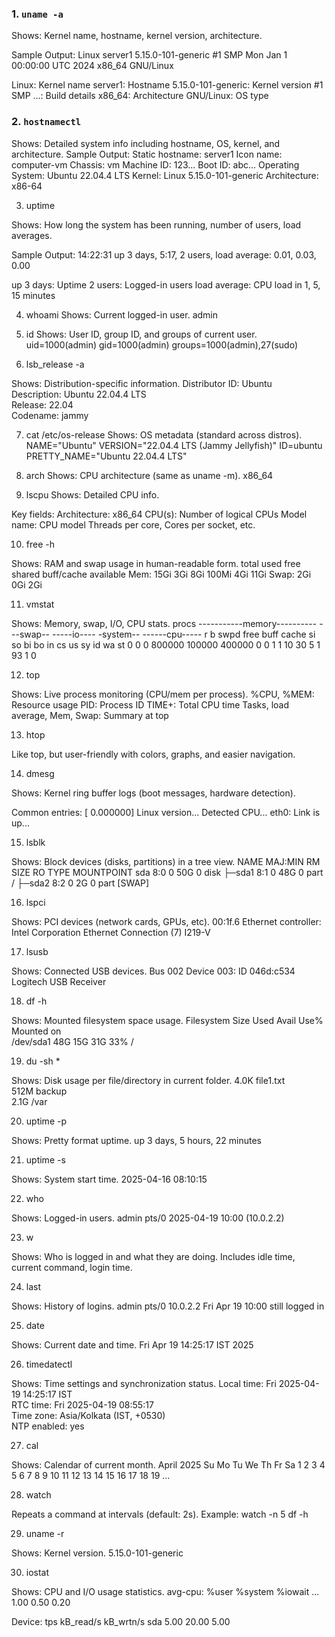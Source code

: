 ### 1. `uname -a`
Shows: Kernel name, hostname, kernel version, architecture.

Sample Output:
Linux server1 5.15.0-101-generic #1 SMP Mon Jan 1 00:00:00 UTC 2024 x86_64 GNU/Linux

Linux: Kernel name
server1: Hostname
5.15.0-101-generic: Kernel version
#1 SMP ...: Build details
x86_64: Architecture
GNU/Linux: OS type

### 2. `hostnamectl`
Shows: Detailed system info including hostname, OS, kernel, and architecture.
Sample Output:
   Static hostname: server1
         Icon name: computer-vm
           Chassis: vm
        Machine ID: 123...
           Boot ID: abc...
  Operating System: Ubuntu 22.04.4 LTS
            Kernel: Linux 5.15.0-101-generic
      Architecture: x86-64

3. uptime

Shows: How long the system has been running, number of users, load averages.

Sample Output:
 14:22:31 up 3 days,  5:17,  2 users,  load average: 0.01, 0.03, 0.00

up 3 days: Uptime
2 users: Logged-in users
load average: CPU load in 1, 5, 15 minutes

4. whoami
Shows: Current logged-in user.
admin

5. id
Shows: User ID, group ID, and groups of current user.
uid=1000(admin) gid=1000(admin) groups=1000(admin),27(sudo)

6. lsb_release -a

Shows: Distribution-specific information.
Distributor ID: Ubuntu  
Description:    Ubuntu 22.04.4 LTS  
Release:        22.04  
Codename:       jammy

7. cat /etc/os-release
Shows: OS metadata (standard across distros).
NAME="Ubuntu"
VERSION="22.04.4 LTS (Jammy Jellyfish)"
ID=ubuntu
PRETTY_NAME="Ubuntu 22.04.4 LTS"

8. arch
Shows: CPU architecture (same as uname -m).
x86_64

9. lscpu
Shows: Detailed CPU info.

Key fields:
Architecture: x86_64
CPU(s): Number of logical CPUs
Model name: CPU model
Threads per core, Cores per socket, etc.

10. free -h

Shows: RAM and swap usage in human-readable form.
              total        used        free      shared  buff/cache   available
Mem:           15Gi        3Gi         8Gi        100Mi       4Gi        11Gi
Swap:          2Gi         0Gi         2Gi

11. vmstat

Shows: Memory, swap, I/O, CPU stats.
procs -----------memory---------- ---swap-- -----io---- -system-- ------cpu-----
 r  b   swpd   free   buff  cache   si   so    bi    bo   in   cs us sy id wa st
 0  0      0 800000 100000 400000    0    0     1     1   10   30  5  1 93  1  0

12. top

Shows: Live process monitoring (CPU/mem per process).
%CPU, %MEM: Resource usage
PID: Process ID
TIME+: Total CPU time
Tasks, load average, Mem, Swap: Summary at top

13. htop

Like top, but user-friendly with colors, graphs, and easier navigation.

14. dmesg

Shows: Kernel ring buffer logs (boot messages, hardware detection).

Common entries:
[ 0.000000] Linux version...
Detected CPU...
eth0: Link is up...

15. lsblk

Shows: Block devices (disks, partitions) in a tree view.
NAME   MAJ:MIN RM  SIZE RO TYPE MOUNTPOINT
sda      8:0    0   50G  0 disk
├─sda1   8:1    0   48G  0 part /
├─sda2   8:2    0    2G  0 part [SWAP]

16. lspci

Shows: PCI devices (network cards, GPUs, etc).
00:1f.6 Ethernet controller: Intel Corporation Ethernet Connection (7) I219-V

17. lsusb

Shows: Connected USB devices.
Bus 002 Device 003: ID 046d:c534 Logitech USB Receiver

18. df -h

Shows: Mounted filesystem space usage.
Filesystem      Size  Used Avail Use% Mounted on  
/dev/sda1        48G   15G   31G  33% /

19. du -sh *

Shows: Disk usage per file/directory in current folder.
4.0K  file1.txt  
512M  backup  
2.1G  /var

20. uptime -p

Shows: Pretty format uptime.
up 3 days, 5 hours, 22 minutes

21. uptime -s

Shows: System start time.
2025-04-16 08:10:15

22. who

Shows: Logged-in users.
admin   pts/0   2025-04-19 10:00 (10.0.2.2)

23. w

Shows: Who is logged in and what they are doing.
Includes idle time, current command, login time.

24. last

Shows: History of logins.
admin  pts/0  10.0.2.2  Fri Apr 19 10:00   still logged in

25. date

Shows: Current date and time.
Fri Apr 19 14:25:17 IST 2025

26. timedatectl

Shows: Time settings and synchronization status.
Local time: Fri 2025-04-19 14:25:17 IST  
RTC time:   Fri 2025-04-19 08:55:17  
Time zone:  Asia/Kolkata (IST, +0530)  
NTP enabled: yes

27. cal

Shows: Calendar of current month.
     April 2025
Su Mo Tu We Th Fr Sa
       1  2  3  4  5
 6  7  8  9 10 11 12
13 14 15 16 17 18 19
...

28. watch

Repeats a command at intervals (default: 2s).
Example:
watch -n 5 df -h

29. uname -r

Shows: Kernel version.
5.15.0-101-generic

30. iostat

Shows: CPU and I/O usage statistics.
avg-cpu:  %user   %system   %iowait ...
           1.00     0.50     0.20

Device:            tps    kB_read/s    kB_wrtn/s
sda               5.00        20.00         5.00